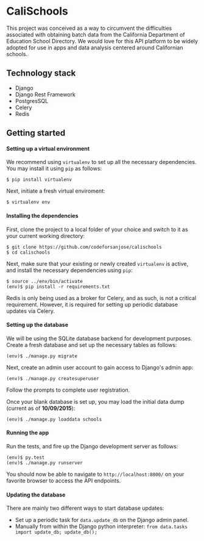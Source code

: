 # CaliSchools

This project was conceived as a way to circumvent the difficulties associated with obtaining batch data from the California Department of Education School Directory. We would love for this API platform to be widely adopted for use in apps and data analysis centered around Californian schools.


## Technology stack
* Django
* Django Rest Framework
* PostgresSQL
* Celery
* Redis


## Getting started

#### Setting up a virtual environment
We recommend using `virtualenv` to set up all the necessary dependencies. You may install it using `pip` as follows:
```
$ pip install virtualenv
```

Next, initiate a fresh virtual enviroment:
```
$ virtualenv env
```

#### Installing the dependencies
First, clone the project to a local folder of your choice and switch to it as your current working directory:
```
$ git clone https://github.com/codeforsanjose/calischools
$ cd calischools
```

Next, make sure that your existing or newly created `virtualenv` is active, and install the necessary dependencies using `pip`:
```
$ source ../env/bin/activate
(env)$ pip install -r requirements.txt
```

Redis is only being used as a broker for Celery, and as such, is not a critical requirement. However, it is required for setting up periodic database updates via Celery.

#### Setting up the database
We will be using the SQLite database backend for development purposes. Create a fresh database and set up the necessary tables as follows:
```
(env)$ ./manage.py migrate
```

Next, create an admin user account to gain access to Django's admin app:
```
(env)$ ./manage.py createsuperuser
```
Follow the prompts to complete user registration.

Once your blank database is set up, you may load the initial data dump (current as of **10/09/2015**):
```
(env)$ ./manage.py loaddata schools
```

#### Running the app
Run the tests, and fire up the Django development server as follows:
```
(env)$ py.test
(env)$ ./manage.py runserver
```

You should now be able to navigate to `http://localhost:8000/` on your favorite browser to access the API endpoints.

#### Updating the database
There are mainly two different ways to start database updates:
* Set up a periodic task for `data.update_db` on the Django admin panel.
* Manually from within the Django python interpreter: `from data.tasks import update_db; update_db();` 
